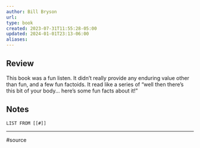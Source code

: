 ```yaml
---
author: Bill Bryson
url: 
type: book
created: 2023-07-31T11:55:28-05:00
updated: 2024-01-01T23:13-06:00
aliases: 
---
```

## Review
This book was a fun listen. It didn’t really provide any enduring value other than fun, and a few fun factoids. It read like a series of “well then there’s this bit of your body... here’s some fun facts about it!”

## Notes
```dataview
LIST FROM [[#]]
```

---
#source 